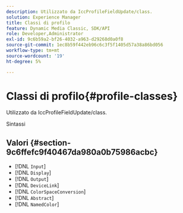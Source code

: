 ```yaml
---
description: Utilizzato da IccProfileFieldUpdate/class.
solution: Experience Manager
title: Classi di profilo
feature: Dynamic Media Classic, SDK/API
role: Developer,Administrator
exl-id: 9c6b59a2-bf26-4032-a963-d29268d0a0f8
source-git-commit: 1ec8b59f442eb96c6c3f5f1405d57a38a86bd056
workflow-type: tm+mt
source-wordcount: '19'
ht-degree: 5%

---
```


# Classi di profilo{#profile-classes}

Utilizzato da IccProfileFieldUpdate/class.

Sintassi

## Valori {#section-9c6ffefc9f40467da980a0b75986acbc}

* [!DNL `Input`]
* [!DNL `Display`]
* [!DNL `Output`]
* [!DNL `DeviceLink`]
* [!DNL `ColorSpaceConversion`]
* [!DNL `Abstract`]
* [!DNL `NamedColor`]

